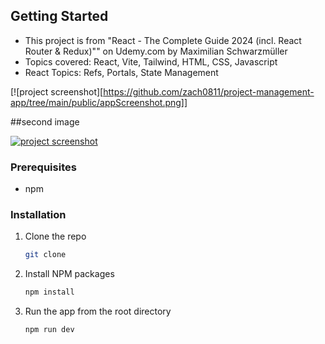 <!-- GETTING STARTED -->
## Getting Started

* This project is from "React - The Complete Guide 2024 (incl. React Router & Redux)"" on Udemy.com by Maximilian Schwarzmüller
* Topics covered: React, Vite, Tailwind, HTML, CSS, Javascript
* React Topics: Refs, Portals, State Management



[![project screenshot][https://github.com/zach0811/project-management-app/tree/main/public/appScreenshot.png]]


##second image

[![project screenshot](https://github.com/user/project-management-app/raw/main/public/appScreenshot.png)](https://example.com)


### Prerequisites

* npm

### Installation

1. Clone the repo
   ```sh
   git clone 
   ```
3. Install NPM packages
   ```sh
   npm install
   ```
4. Run the app from the root directory
   ```js
   npm run dev
   ```